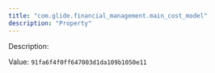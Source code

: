 ```yaml
---
title: "com.glide.financial_management.main_cost_model"
description: "Property"
---
```


Description: 

Value: `91fa6f4f0ff647003d1da109b1050e11`